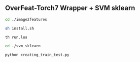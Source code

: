 ## OverFeat-Torch7 Wrapper + SVM sklearn

```bash
cd ./image2features

sh install.sh

th run.lua 

cd ./svm_sklearn

python creating_train_test.py
```